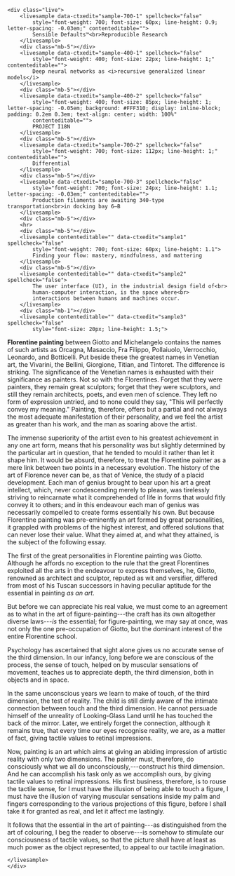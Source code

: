 <!-- Convert to html: `pandoc sample.md -o sample.html` -->
<!-- Text sample source: https://www.gutenberg.org/ebooks/17408 -->

```{=html}
<div class="live">
    <livesample data-ctxedit="sample-700-1" spellcheck="false"
        style="font-weight: 700; font-size: 60px; line-height: 0.9; letter-spacing: -0.03em;" contenteditable="">
        Sensible Defaults™<br>Reproducible Research
    </livesample>
    <div class="mb-5"></div>
    <livesample data-ctxedit="sample-400-1" spellcheck="false"
        style="font-weight: 400; font-size: 22px; line-height: 1;" contenteditable="">
        Deep neural networks as <i>recursive generalized linear models</i>
    </livesample>
    <div class="mb-5"></div>
    <livesample data-ctxedit="sample-400-2" spellcheck="false"
        style="font-weight: 400; font-size: 85px; line-height: 1; letter-spacing: -0.05em; background: #FFF310; display: inline-block; padding: 0.2em 0.3em; text-align: center; width: 100%"
        contenteditable="">
        PROJECT I18N
    </livesample>
    <div class="mb-5"></div>
    <livesample data-ctxedit="sample-700-2" spellcheck="false"
        style="font-weight: 700; font-size: 112px; line-height: 1;" contenteditable="">
        Differential
    </livesample>
    <div class="mb-5"></div>
    <livesample data-ctxedit="sample-700-3" spellcheck="false"
        style="font-weight: 700; font-size: 24px; line-height: 1.1; letter-spacing: -0.03em;" contenteditable="">
        Production filaments are awaiting 340-type transportation<br>in docking bay 6–B
    </livesample>
    <div class="mb-5"></div>
    <hr>
    <div class="mb-5"></div>
    <livesample contenteditable="" data-ctxedit="sample1" spellcheck="false"
        style="font-weight: 700; font-size: 60px; line-height: 1.1">
        Finding your flow: mastery, mindfulness, and mattering
    </livesample>
    <div class="mb-5"></div>
    <livesample contenteditable="" data-ctxedit="sample2" spellcheck="false">
        The user interface (UI), in the industrial design field of<br>
        human-computer interaction, is the space where<br>
        interactions between humans and machines occur.
    </livesample>
    <div class="mb-1"></div>
    <livesample contenteditable="" data-ctxedit="sample3" spellcheck="false"
        style="font-size: 20px; line-height: 1.5;">
```

**Florentine painting** between Giotto and Michelangelo contains the names
of such artists as Orcagna, Masaccio, Fra Filippo, Pollaiuolo,
Verrocchio, Leonardo, and Botticelli. Put beside these the greatest
names in Venetian art, the Vivarini, the Bellini, Giorgione, Titian, and
Tintoret. The difference is striking. The significance of the Venetian
names is exhausted with their significance as painters. Not so with the
Florentines. Forget that they were painters, they remain great
sculptors; forget that they were sculptors, and still they remain
architects, poets, and even men of science. They left no form of
expression untried, and to none could they say, "This will perfectly
convey my meaning." Painting, therefore, offers but a partial and not
always the most adequate manifestation of their personality, and we feel
the artist as greater than his work, and the man as soaring above the
artist.

The immense superiority of the artist even to his greatest achievement
in any one art form, means that his personality was but slightly
determined by the particular art in question, that he tended to mould it
rather than let it shape him. It would be absurd, therefore, to treat
the Florentine painter as a mere link between two points in a necessary
evolution. The history of the art of Florence never can be, as that of
Venice, the study of a placid development. Each man of genius brought to
bear upon his art a great intellect, which, never condescending merely
to please, was tirelessly striving to reincarnate what it comprehended
of life in forms that would fitly convey it to others; and in this
endeavour each man of genius was necessarily compelled to create forms
essentially his own. But because Florentine painting was pre-eminently
an art formed by great personalities, it grappled with problems of the
highest interest, and offered solutions that can never lose their
value. What they aimed at, and what they attained, is the subject of the
following essay.

The first of the great personalities in Florentine painting was Giotto.
Although he affords no exception to the rule that the great Florentines
exploited all the arts in the endeavour to express themselves, he,
Giotto, renowned as architect and sculptor, reputed as wit and
versifier, differed from most of his Tuscan successors in having
peculiar aptitude for the essential in painting _as an art_.

But before we can appreciate his real value, we must come to an
agreement as to what in the art of figure-painting---the craft has its
own altogether diverse laws---_is_ the essential; for figure-painting, we
may say at once, was not only the one pre-occupation of Giotto, but the
dominant interest of the entire Florentine school.

Psychology has ascertained that sight alone gives us no accurate sense
of the third dimension. In our infancy, long before we are conscious of
the process, the sense of touch, helped on by muscular sensations of
movement, teaches us to appreciate depth, the third dimension, both in
objects and in space.

In the same unconscious years we learn to make of touch, of the third
dimension, the test of reality. The child is still dimly aware of the
intimate connection between touch and the third dimension. He cannot
persuade himself of the unreality of Looking-Glass Land until he has
touched the back of the mirror. Later, we entirely forget the
connection, although it remains true, that every time our eyes recognise
reality, we are, as a matter of fact, giving tactile values to retinal
impressions.

Now, painting is an art which aims at giving an abiding impression of
artistic reality with only two dimensions. The painter must, therefore,
do consciously what we all do unconsciously,---construct his third
dimension. And he can accomplish his task only as we accomplish ours, by
giving tactile values to retinal impressions. His first business,
therefore, is to rouse the tactile sense, for I must have the illusion
of being able to touch a figure, I must have the illusion of varying
muscular sensations inside my palm and fingers corresponding to the
various projections of this figure, before I shall take it for granted
as real, and let it affect me lastingly.

It follows that the essential in the art of painting---as distinguished
from the art of colouring, I beg the reader to observe---is somehow to
stimulate our consciousness of tactile values, so that the picture shall
have at least as much power as the object represented, to appeal to our
tactile imagination.

```{=html}
</livesample>
</div>
```
